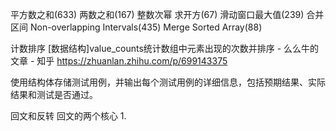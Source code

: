 平方数之和(633) 两数之和(167)
整数次幂 求开方(67)
滑动窗口最大值(239)
合并区间 Non-overlapping Intervals(435)
Merge Sorted Array(88)

计数排序 [数据结构]value_counts统计数组中元素出现的次数并排序 - 么么牛的文章 - 知乎
https://zhuanlan.zhihu.com/p/699143375

使用结构体存储测试用例，并输出每个测试用例的详细信息，包括预期结果、实际结果和测试是否通过。

回文和反转
回文的两个核心
1.